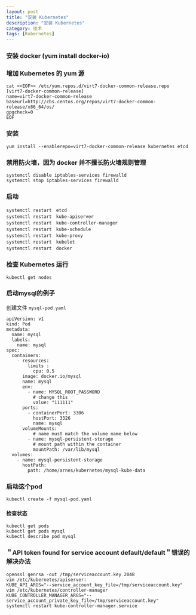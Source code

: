 ```yaml
---
layout: post
title: "安装 Kubernetes"
description: "安装 Kubernetes"
category: 技术
tags: [Kubernetes]
---
```


### 安装 docker (yum install docker-io)

### 增加 Kubernetes 的 yum 源

```
cat <<EOF>> /etc/yum.repos.d/virt7-docker-common-release.repo
[virt7-docker-common-release]
name=virt7-docker-common-release
baseurl=http://cbs.centos.org/repos/virt7-docker-common-release/x86_64/os/
gpgcheck=0
EOF
```

### 安装

```
yum install --enablerepo=virt7-docker-common-release kubernetes etcd
```

### 禁用防火墙，因为 docker 并不擅长防火墙规则管理

```
systemctl disable iptables-services firewalld
systemctl stop iptables-services firewalld
```

### 启动

```
systemctl restart　etcd
systemctl restart　kube-apiserver 
systemctl restart　kube-controller-manager 
systemctl restart　kube-schedule
systemctl restart　kube-proxy
systemctl restart　kubelet 
systemctl restart　docker
```

### 检查 Kubernetes 运行

```
kubectl get nodes
```

### 启动mysql的例子

创建文件 `mysql-pod.yaml`

```
apiVersion: v1
kind: Pod
metadata:
  name: mysql
  labels:
    name: mysql
spec:
  containers:
    - resources:
        limits :
          cpu: 0.5
      image: docker.io/mysql
      name: mysql
      env:
        - name: MYSQL_ROOT_PASSWORD
          # change this
          value: "111111"
      ports:
        - containerPort: 3306
          hostPort: 3326
          name: mysql
      volumeMounts:
          # name must match the volume name below
        - name: mysql-persistent-storage
          # mount path within the container
          mountPath: /var/lib/mysql
  volumes:
    - name: mysql-persistent-storage
      hostPath:
        path: /home/arnes/kubernetes/mysql-kube-data
```

### 启动这个pod

```
kubectl create -f mysql-pod.yaml
```

#### 检查状态

```
kubectl get pods
kubectl get pods mysql
kubectl describe pod mysql 
```

### ＂API token found for service account default/default＂错误的解决办法

```
openssl genrsa -out /tmp/serviceaccount.key 2048
vim /etc/kubernetes/apiserver:
KUBE_API_ARGS="--service_account_key_file=/tmp/serviceaccount.key"
vim /etc/kubernetes/controller-manager
KUBE_CONTROLLER_MANAGER_ARGS="--service_account_private_key_file=/tmp/serviceaccount.key"
systemctl restart kube-controller-manager.service
```